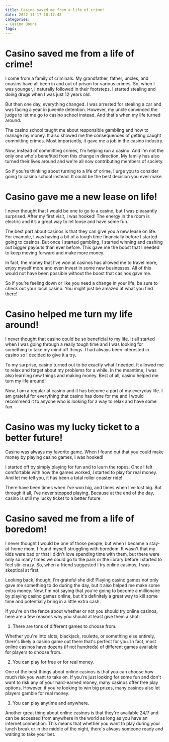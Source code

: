 ```yaml
---
title: Casino saved me from a life of crime!
date: 2022-11-17 18:17:43
categories:
- Casino Bouns
tags:
---
```



#  Casino saved me from a life of crime!

I come from a family of criminals. My grandfather, father, uncles, and cousins have all been in and out of prison for various crimes. So, when I was younger, I naturally followed in their footsteps. I started stealing and doing drugs when I was just 12 years old.

But then one day, everything changed. I was arrested for stealing a car and was facing a year in juvenile detention. However, my uncle convinced the judge to let me go to casino school instead. And that's when my life turned around.

The casino school taught me about responsible gambling and how to manage my money. It also showed me the consequences of getting caught committing crimes. Most importantly, it gave me a job in the casino industry.

Now, instead of committing crimes, I'm helping run a casino. And I'm not the only one who's benefited from this change in direction. My family has also turned their lives around and we're all now contributing members of society.

So if you're thinking about turning to a life of crime, I urge you to consider going to casino school instead. It could be the best decision you ever make.

#  Casino gave me a new lease on life!

I never thought that I would be one to go to a casino, but I was pleasantly surprised. After my first visit, I was hooked! The energy in the room is electric and it’s a great way to let loose and have some fun.

The best part about casinos is that they can give you a new lease on life. For example, I was having a bit of a tough time financially before I started going to casinos. But once I started gambling, I started winning and cashing out bigger payouts than ever before. This gave me the boost that I needed to keep moving forward and make more money.

In fact, the money that I’ve won at casinos has allowed me to travel more, enjoy myself more and even invest in some new businesses. All of this would not have been possible without the boost that casinos gave me.

So if you’re feeling down or like you need a change in your life, be sure to check out your local casino. You might just be amazed at what you find there!

#  Casino helped me turn my life around!

I never thought that casino could be so beneficial to my life. It all started when I was going through a really tough time and I was looking for something to take my mind off things. I had always been interested in casino so I decided to give it a try.

To my surprise, casino turned out to be exactly what I needed. It allowed me to relax and forget about my problems for a while. In the meantime, I was also learning new things and making money. Best of all, casino helped me turn my life around!

Now, I am a regular at casino and it has become a part of my everyday life. I am grateful for everything that casino has done for me and I would recommend it to anyone who is looking for a way to relax and have some fun.

#   Casino was my lucky ticket to a better future!

Casino was always my favorite game. When I found out that you could make money by playing casino games, I was hooked!

I started off by simply playing for fun and to learn the ropes. Once I felt comfortable with how the games worked, I started to play for real money. And let me tell you, it has been a total roller coaster ride!

There have been times when I’ve won big, and times when I’ve lost big. But through it all, I’ve never stopped playing. Because at the end of the day, casino is still my lucky ticket to a better future.

#   Casino saved me from a life of boredom!

I never thought I would be one of those people, but when I became a stay-at-home mom, I found myself struggling with boredom. It wasn't that my kids were bad or that I didn't love spending time with them, but there were only so many times we could go to the park or the library before I started to feel stir-crazy. So, when a friend suggested I try online casinos, I was skeptical at first.

Looking back, though, I'm grateful she did! Playing casino games not only gave me something to do during the day, but it also helped me make some extra money. Now, I'm not saying that you're going to become a millionaire by playing casino games online, but it's definitely a great way to kill some time and potentially bring in a little extra cash.

If you're on the fence about whether or not you should try online casinos, here are a few reasons why you should at least give them a shot:

1. There are tons of different games to choose from.

Whether you're into slots, blackjack, roulette, or something else entirely, there's likely a casino game out there that's perfect for you. In fact, most online casinos have dozens (if not hundreds) of different games available for players to choose from.

2. You can play for free or for real money.

One of the best things about online casinos is that you can choose how much risk you want to take on. If you're just looking for some fun and don't want to risk any of your hard-earned money, many casinos offer free play options. However, if you're looking to win big prizes, many casinos also let players gamble for real money.

3. You can play anytime and anywhere.

Another great thing about online casinos is that they're available 24/7 and can be accessed from anywhere in the world as long as you have an internet connection. This means that whether you want to play during your lunch break or in the middle of the night, there's always someone ready and waiting to take your bet.